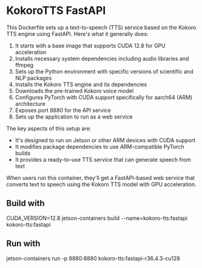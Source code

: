 # KokoroTTS FastAPI

This Dockerfile sets up a text-to-speech (TTS) service based on the Kokoro TTS engine using FastAPI. Here's what it generally does:

1. It starts with a base image that supports CUDA 12.8 for GPU acceleration
2. Installs necessary system dependencies including audio libraries and ffmpeg
3. Sets up the Python environment with specific versions of scientific and NLP packages
4. Installs the Kokoro TTS engine and its dependencies
5. Downloads the pre-trained Kokoro voice model
6. Configures PyTorch with CUDA support specifically for aarch64 (ARM) architecture
7. Exposes port 8880 for the API service
8. Sets up the application to run as a web service

The key aspects of this setup are:
- It's designed to run on Jetson or other ARM devices with CUDA support
- It modifies package dependencies to use ARM-compatible PyTorch builds
- It provides a ready-to-use TTS service that can generate speech from text

When users run this container, they'll get a FastAPI-based web service that converts text to speech using the Kokoro TTS model with GPU acceleration.

## Build with
CUDA_VERSION=12.8 jetson-containers build --name=kokoro-tts:fastapi kokoro-tts:fastapi

## Run with
jetson-containers run -p 8880:8880 kokoro-tts:fastapi-r36.4.3-cu128


